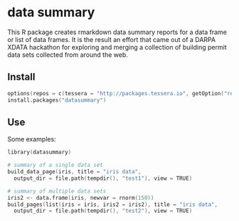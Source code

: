 # data summary

This R package creates rmarkdown data summary reports for a data frame or list of data frames.  It is the result an effort that came out of a DARPA XDATA hackathon for exploring and merging a collection of building permit data sets collected from around the web.

## Install

```s
options(repos = c(tessera = "http://packages.tessera.io", getOption("repos")))
install.packages("datasummary")
```

## Use

Some examples:

```s
library(datasummary)

# summary of a single data set
build_data_page(iris, title = "iris data",
  output_dir = file.path(tempdir(), "test1"), view = TRUE)

# summary of multiple data sets
iris2 <- data.frame(iris, newvar = rnorm(150))
build_pages(list(iris = iris, iris2 = iris2), title = "iris data",
  output_dir = file.path(tempdir(), "test2"), view = TRUE)
```

